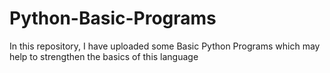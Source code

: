# Python-Basic-Programs
In this repository, I have uploaded some Basic Python Programs which may help to strengthen the basics of this  language
